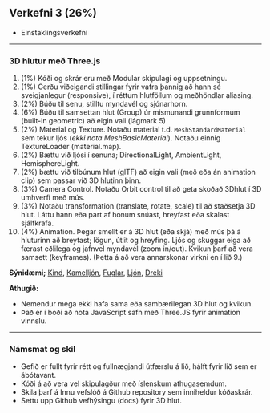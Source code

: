 ## Verkefni 3 (26%)

- Einstaklingsverkefni

---

### 3D hlutur með Three.js

1. (1%) Kóði og skrár eru með Modular skipulagi og uppsetningu.
1. (1%) Gerðu viðeigandi stillingar fyrir vafra þannig að hann sé sveigjanlegur (responsive), í réttum hlutföllum og meðhöndlar aliasing.
1. (2%) Búðu til senu, stilltu myndavél og sjónarhorn.
1. (6%) Búðu til samsettan hlut (Group) úr mismunandi grunnformum (built-in geometric) að eigin vali (lágmark 5)
1. (2%) Material og Texture. Notaðu material t.d. `MeshStandardMaterial` sem tekur ljós (_ekki nota MeshBasicMaterial_). Notaðu einnig TextureLoader (material.map). 
1. (2%) Bættu við ljósi í senuna; DirectionalLight, AmbientLight, HemisphereLight.
1. (2%) bættu við tilbúnum hlut (glTF) að eigin vali (með eða án animation clip) sem passar við 3D hlutinn þinn.
1. (3%) Camera Control. Notaðu Orbit control til að geta skoðað 3Dhlut í 3D umhverfi með mús.
1. (3%) Notaðu transformation (translate, rotate, scale) til að staðsetja 3D hlut. Láttu hann eða part af honum snúast, hreyfast eða skalast sjálfkrafa.
1. (4%) Animation. Þegar smellt er á 3D hlut (eða skjá) með mús þá á hluturinn að breytast; lögun, útlit og hreyfing. Ljós og skuggar eiga að færast eðlilega og jafnvel myndavél (zoom in/out). Kvikun þarf að vera samsett (keyframes). (Þetta á að vera annarskonar virkni en í lið 9.)


**Sýnidæmi;** [Kind](https://codepen.io/elliezen/pen/GWbBrx), [Kamelljón](https://codepen.io/elliezen/pen/evXgdE), [Fuglar](https://codepen.io/Yakudoo/pen/LVyJXw), [Ljón](https://codepen.io/Yakudoo/full/YXxmYR/), [Dreki](https://codepen.io/Yakudoo/pen/yNjRRL)
<br>

**Athugið:**<br>
- Nemendur mega ekki hafa sama eða sambærilegan 3D hlut og kvikun. 
- Það er í boði að nota JavaScript safn með Three.JS fyrir animation vinnslu.

---

### Námsmat og skil
- Gefið er fullt fyrir rétt og fullnægjandi útfærslu á lið, hálft fyrir lið sem er ábótavant.
- Kóði á að vera vel skipulagður með íslenskum athugasemdum.
- Skila þarf á Innu vefslóð á Github repository sem inniheldur kóðaskrár. 
- Settu upp Github vefhýsingu (docs) fyrir 3D hlut.


